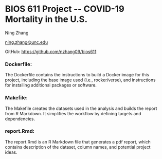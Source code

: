 # BIOS 611 Project -- COVID-19 Mortality in the U.S.

Ning Zhang

ning.zhang@unc.edu

GitHub: https://github.com/nzhang09/bios611


### Dockerfile:
The Dockerfile contains the instructions to build a Docker image for this project, including the base image used (i.e., rocker/verse), and instructions for installing additional packages or software.

### Makefile: 
The Makefile creates the datasets used in the analysis and builds the report from R Markdown. It simplifies the workflow by defining targets and dependencies.

### report.Rmd:
The report.Rmd is an R Markdown file that generates a pdf report, which contains description of the dataset, column names, and potential project ideas.











